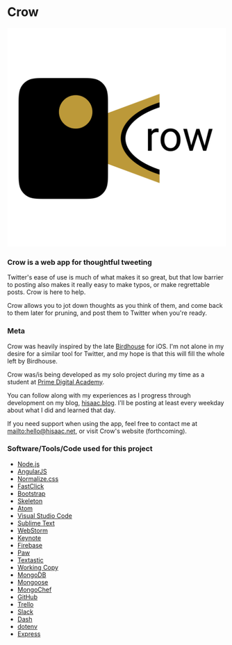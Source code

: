 # Crow

![](./project-assets/images/logo-text.png)

### Crow is a web app for thoughtful tweeting

Twitter's ease of use is much of what makes it so great, but that low barrier to posting also makes it really easy to make typos, or make regrettable posts. Crow is here to help.

Crow allows you to jot down thoughts as you think of them, and come back to them later for pruning, and post them to Twitter when you're ready.

### Meta

Crow was heavily inspired by the late [Birdhouse](http://birdhouseapp.com) for iOS. I'm not alone in my desire for a similar tool for Twitter, and my hope is that this will fill the whole left by Birdhouse.

Crow was/is being developed as my solo project during my time as a student at [Prime Digital Academy](http://primeacademy.io).

You can follow along with my experiences as I progress through development on my blog, [hisaac.blog](http://hisaac.blog). I'll be posting at least every weekday about what I did and learned that day.

If you need support when using the app, feel free to contact me at <mailto:hello@hisaac.net>, or visit Crow's website (forthcoming).

### Software/Tools/Code used for this project

- [Node.js](https://nodejs.org/en/)
- [AngularJS](https://angularjs.org)
- [Normalize.css](https://necolas.github.io/normalize.css/)
- [FastClick](https://github.com/ftlabs/fastclick)
- [Bootstrap](http://getbootstrap.com)
- [Skeleton](http://getskeleton.com)
- [Atom](https://atom.io)
- [Visual Studio Code](https://code.visualstudio.com)
- [Sublime Text](https://www.sublimetext.com)
- [WebStorm](https://www.jetbrains.com/webstorm/)
- [Keynote](http://www.apple.com/keynote/)
- [Firebase](https://firebase.google.com)
- [Paw](https://paw.cloud)
- [Textastic](https://www.textasticapp.com/iphone.html)
- [Working Copy](https://workingcopyapp.com)
- [MongoDB](https://www.mongodb.com)
- [Mongoose](http://mongoosejs.com)
- [MongoChef](http://3t.io/mongochef/)
- [GitHub](http://github.com)
- [Trello](https://trello.com)
- [Slack](https://slack.com)
- [Dash](https://kapeli.com/dash)
- [dotenv](https://github.com/motdotla/dotenv)
- [Express](http://expressjs.com)
